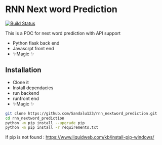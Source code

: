 # RNN Next word Prediction

[![Build Status](https://travis-ci.org/joemccann/dillinger.svg?branch=master)](https://travis-ci.org/joemccann/dillinger)

This is a POC for next word prediction with API support
- Python flask back end
- Javascrpt front end
- ✨Magic ✨

## Installation

- Clone it
- Install dependacies
- run backend
- runfront end
- ✨Magic ✨

```sh
git clone https://github.com/Sandalu123/rnn_nextword_prediction.git
cd rnn_nextword_prediction
python -m pip install --upgrade pip
python -m pip install -r requirements.txt
```

If pip is not found : https://www.liquidweb.com/kb/install-pip-windows/
